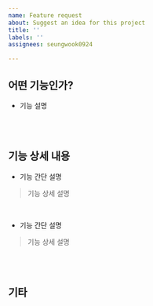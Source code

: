 ```yaml
---
name: Feature request
about: Suggest an idea for this project
title: ''
labels: ''
assignees: seungwook0924

---
```


## 어떤 기능인가?
- 기능 설명
<br>
<br>

## 기능 상세 내용
- 기능 간단 설명
> 기능 상세 설명
<br>

- 기능 간단 설명
> 기능 상세 설명
<br>
<br>

## 기타
